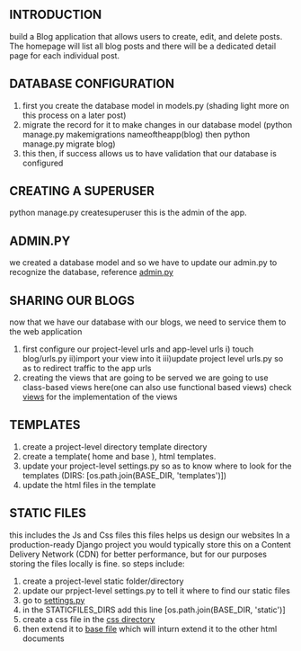 ## INTRODUCTION
build a Blog application that allows users to create, edit, and delete
posts. The homepage will list all blog posts and there will be a dedicated detail page
for each individual post.
## DATABASE CONFIGURATION
1. first you create the database model in models.py
    (shading light more on this process on a later post)
2. migrate the record for it to make changes in our database model
    (python manage.py makemigrations nameoftheapp(blog) then python manage.py migrate blog)
3. this then, if success allows us to have validation that our database is configured

## CREATING A SUPERUSER
python manage.py createsuperuser
this is the admin of the app.

## ADMIN.PY
we created a database model and so we have to update our admin.py to recognize the database, reference [admin.py](./blog/admin.py)

## SHARING OUR BLOGS
now that we have our database with our blogs, we need to service them to the web application
1. first configure our project-level urls and app-level urls
    i) touch blog/urls.py
    ii)import your view into it
    iii)update project level urls.py so as to redirect traffic to the app urls
2. creating the views that are going to be served
    we are going to use class-based views here(one can also use functional based views)
    check [views](./blog/views.py) for the implementation of the views

## TEMPLATES
1. create a project-level directory template directory
2. create a template( home and base ), html templates.
3. update your project-level settings.py so as to know where to look for the templates (DIRS: [os.path.join(BASE_DIR, 'templates')])
4. update the html files in the template

## STATIC FILES
this includes the Js and Css files
this files helps us design our websites
In a production-ready Django project you would typically store this on a Content
Delivery Network (CDN) for better performance, but for our purposes storing the
files locally is fine.
so steps include:
1. create a project-level static folder/directory
2. update our prpject-level settings.py to tell it where to find our static files
3. go to [settings.py](./blog_project/settings.py)
4. in the STATICFILES_DIRS add this line [os.path.join(BASE_DIR, 'static')]
5. create a css file in the [css directory](./static/css/base.css)
6. then extend it to [base file](./templates/base.html) which will inturn extend it to the other html documents
